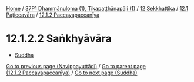 
[Home](/) / [37P1 Dhammānuloma (1), Tikapaṭṭhānapāḷi (1)](../../...md) / [12 Sekkhattika](../...md) / [12.1 Paṭiccavāra](...md) / [12.1.2 Paccayapaccanīya](../37P1/12/12.1/12.1.2.md)

# 12.1.2.2 Saṅkhyāvāra

* [Suddha](12.1.2.2/Suddha.md)

[Go to previous page (Navippayuttādi)](12.1.2.1/Navippayuttadi.md) / [Go to parent page (12.1.2 Paccayapaccanīya)](../37P1/12/12.1/12.1.2.md) / [Go to next page (Suddha)](12.1.2.2/Suddha.md)


